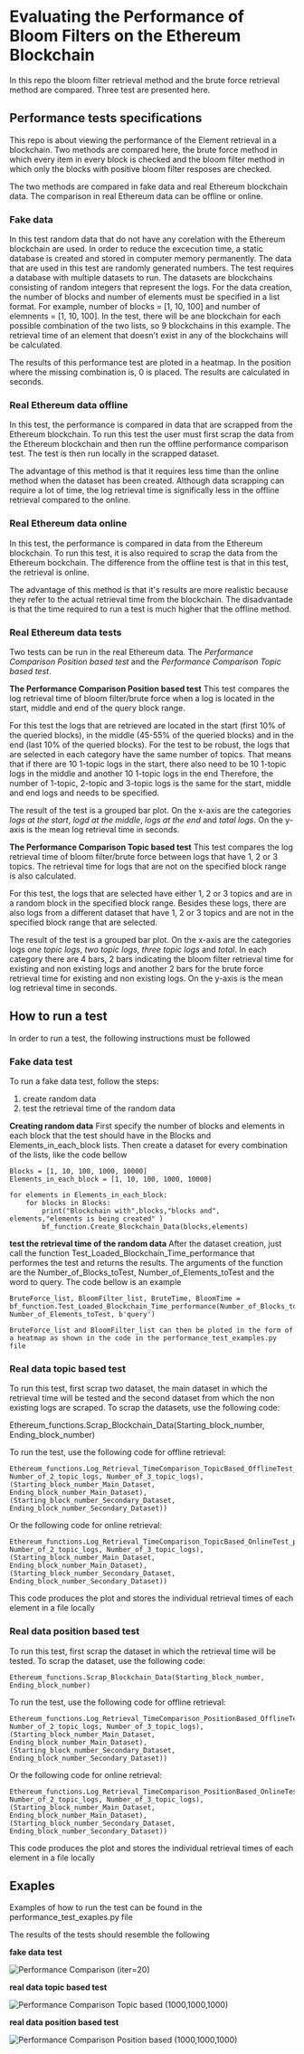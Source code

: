# Evaluating the Performance of Bloom Filters on the Ethereum Blockchain

In this repo the bloom filter retrieval method and the brute force retrieval method are compared. Three test are presented here.

## Performance tests specifications
This repo is about viewing the performance of the Element retrieval in a blockchain. 
Two methods are compared here, the brute force method in which every item in every block is checked and the bloom filter method in which only the blocks with positive bloom filter resposes are checked.

The two methods are compared in fake data and real Ethereum blockchain data. The comparison in real Ethereum data can be offline or online.

### Fake data
In this test random data that do not have any corelation with the Ethereum blockchain are used.
In order to reduce the excecution time, a static database is created and stored in computer memory permanently. 
The data that are used in this test are randomly generated numbers. The test requires a database with multiple datasets to run. 
The datasets are blockchains consisting of random integers that represent the logs. 
For the data creation, the number of blocks and number of elements must be specified in a list format.
For example, number of blocks = [1, 10, 100] and number of elemnents = [1, 10, 100].
In the test, there will be ane blockchain for each possible combination of the two lists, so 9 blockchains in this example.
The retrieval time of an element that doesn't exist in any of the blockchains will be calculated.

The results of this performance test are ploted in a heatmap. In the position where the missing combination is, 0 is placed. 
The results are calculated in seconds.

### Real Ethereum data offline 
In this test, the performance is compared in data that are scrapped from the Ethereum blockchain. 
To run this test the user must first scrap the data from the Ethereum blockchain and then run the offline performance comparison test.
The test is then run locally in the scrapped dataset.

The advantage of this method is that it requires less time than the online method when the dataset has been created.
Although data scrapping can require a lot of time, the log retrieval time is significally less in the offline retrieval compared to the online.

### Real Ethereum data online
In this test, the performance is compared in data from the Ethereum blockchain. 
To run this test, it is also required to scrap the data from the Ethereum bockchain.
The difference from the offline test is that in this test, the retrieval is online. 

The advantage of this method is that it's results are more realistic because they refer to the actual retrieval time from the blockchain. 
The disadvantade is that the time required to run a test is much higher that the offline method. 

### Real Ethereum data tests
Two tests can be run in the real Ethereum data. The *Performance Comparison Position based test* and the *Performance Comparison Topic based test*.

**The Performance Comparison Position based test**
This test compares the log retrieval time of bloom filter/brute force when a log is located in the start, middle and end of the query block range. 

For this test the logs that are retrieved are located in the start (first 10% of the queried blocks), in the middle (45-55% of the queried blocks) and in the end (last 10% of the queried blocks).
For the test to be robust, the logs that are selected in each category have the same number of topics.
That means that if there are 10 1-topic logs in the start, there also need to be 10 1-topic logs in the middle and another 10 1-topic logs in the end
Therefore, the number of 1-topic, 2-topic and 3-topic logs is the same for the start, middle and end logs and needs to be specified.

The result of the test is a grouped bar plot. On the x-axis are the categories *logs at the start*, *logd at the middle*, *logs at the end* and *tatal logs*.
On the y-axis is the mean log retrieval time in seconds.

**The Performance Comparison Topic based test**
This test compares the log retrieval time of bloom filter/brute force between logs that have 1, 2 or 3 topics. The retrieval time for logs that are not on the specified block range is also calculated.

For this test, the logs that are selected have either 1, 2 or 3 topics and are in a random block in the specified block range.
Besides these logs, there are also logs from a different dataset that have 1, 2 or 3 topics and are not in the specified block range that are selected.

The result of the test is a grouped bar plot. On the x-axis are the categories logs *one topic logs*, *two topic logs*, *three topic logs* and *total*.
In each category there are 4 bars, 2 bars indicating the bloom filter retrieval time for existing and non existing logs and another 2 bars for the brute force retrieval time for existing and non existing logs.
On the y-axis is the mean log retrieval time in seconds.

## How to run a test
In order to run a test, the following instructions must be followed
### Fake data test
To run a fake data test, follow the steps:
1. create random data 
2. test the retrieval time of the random data 

**Creating random data**
First specify the number of blocks and elements in each block that the test should have in the Blocks and Elements_in_each_block lists.
Then create a dataset for every combination of the lists, like the code bellow

```
Blocks = [1, 10, 100, 1000, 10000]
Elements_in_each_block = [1, 10, 100, 1000, 10000]

for elements in Elements_in_each_block:
    for blocks in Blocks:
        print("Blockchain with",blocks,"blocks and", elements,"elements is being created" )
        bf_function.Create_Blockchain_Data(blocks,elements)
```

**test the retrieval time of the random data**
After the dataset creation, just call the function Test_Loaded_Blockchain_Time_performance that performes the test and returns the results. 
The arguments of the function are the Number_of_Blocks_toTest, Number_of_Elements_toTest and the word to query.
The code bellow is an example
```
BruteForce_list, BloomFilter_list, BruteTime, BloomTime = bf_function.Test_Loaded_Blockchain_Time_performance(Number_of_Blocks_toTest, Number_of_Elements_toTest, b'query')

BruteForce_list and BloomFilter_list can then be ploted in the form of a heatmap as shown in the code in the performance_test_examples.py file
```

### Real data topic based test
To run this test, first scrap two dataset, the main dataset in which the retrieval time will be tested and the second dataset from which the non existing logs are scraped.
To scrap the datasets, use the following code:

Ethereum_functions.Scrap_Blockchain_Data(Starting_block_number, Ending_block_number)

To run the test, use the following code for offline retrieval:

```
Ethereum_functions.Log_Retrieval_TimeComparison_TopicBased_OfflineTest_plot((Number_of_1_topic_logs, Number_of_2_topic_logs, Number_of_3_topic_logs), (Starting_block_number_Main_Dataset, Ending_block_number_Main_Dataset), (Starting_block_number_Secondary_Dataset, Ending_block_number_Secondary_Dataset))
```

Or the following code for online retrieval:

```
Ethereum_functions.Log_Retrieval_TimeComparison_TopicBased_OnlineTest_plot((Number_of_1_topic_logs, Number_of_2_topic_logs, Number_of_3_topic_logs), (Starting_block_number_Main_Dataset, Ending_block_number_Main_Dataset), (Starting_block_number_Secondary_Dataset, Ending_block_number_Secondary_Dataset))
```

This code produces the plot and stores the individual retrieval times of each element in a file locally

### Real data position based test
To run this test, first scrap the dataset in which the retrieval time will be tested.
To scrap the dataset, use the following code:
```
Ethereum_functions.Scrap_Blockchain_Data(Starting_block_number, Ending_block_number)
```

To run the test, use the following code for offline retrieval:
```
Ethereum_functions.Log_Retrieval_TimeComparison_PositionBased_OfflineTest_plot((Number_of_1_topic_logs, Number_of_2_topic_logs, Number_of_3_topic_logs), (Starting_block_number_Main_Dataset, Ending_block_number_Main_Dataset), (Starting_block_number_Secondary_Dataset, Ending_block_number_Secondary_Dataset))
```
Or the following code for online retrieval:
```
Ethereum_functions.Log_Retrieval_TimeComparison_PositionBased_OnlineTest_plot((Number_of_1_topic_logs, Number_of_2_topic_logs, Number_of_3_topic_logs), (Starting_block_number_Main_Dataset, Ending_block_number_Main_Dataset), (Starting_block_number_Secondary_Dataset, Ending_block_number_Secondary_Dataset))
```
This code produces the plot and stores the individual retrieval times of each element in a file locally

## Exaples 
Examples of how to run the test can be found in the performance_test_exaples.py file

The results of the tests should resemble the following

**fake data test**

![Performance Comparison (iter=20)](https://github.com/Jacquou2/Thesis/assets/115991799/4ba7c000-ebbf-4bba-9756-d99c09ce76a7)


**real data topic based test**

![Performance Comparison Topic based (1000,1000,1000)](https://github.com/Jacquou2/Thesis/assets/115991799/46ff3472-3dae-4ebd-89fb-f8f4b6b57db1)


**real data position based test**

![Performance Comparison Position based (1000,1000,1000)](https://github.com/Jacquou2/Thesis/assets/115991799/68455fbe-f79d-427c-b6a2-53586502b7cc)
